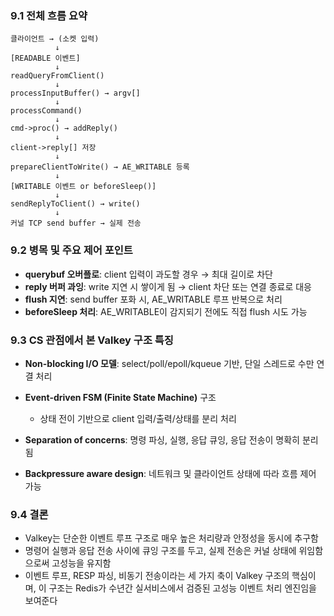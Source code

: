 <h3 id="91-전체-흐름-요약">9.1 전체 흐름 요약</h3>
<pre><code class="language-text">클라이언트 → (소켓 입력)
          ↓
[READABLE 이벤트]
          ↓
readQueryFromClient()
          ↓
processInputBuffer() → argv[]
          ↓
processCommand()
          ↓
cmd-&gt;proc() → addReply()
          ↓
client-&gt;reply[] 저장
          ↓
prepareClientToWrite() → AE_WRITABLE 등록
          ↓
[WRITABLE 이벤트 or beforeSleep()]
          ↓
sendReplyToClient() → write()
          ↓
커널 TCP send buffer → 실제 전송</code></pre>
<h3 id="92-병목-및-주요-제어-포인트">9.2 병목 및 주요 제어 포인트</h3>
<ul>
<li><strong>querybuf 오버플로</strong>: client 입력이 과도할 경우 → 최대 길이로 차단</li>
<li><strong>reply 버퍼 과잉</strong>: write 지연 시 쌓이게 됨 → client 차단 또는 연결 종료로 대응</li>
<li><strong>flush 지연</strong>: send buffer 포화 시, AE_WRITABLE 루프 반복으로 처리</li>
<li><strong>beforeSleep 처리</strong>: AE_WRITABLE이 감지되기 전에도 직접 flush 시도 가능</li>
</ul>
<h3 id="93-cs-관점에서-본-valkey-구조-특징">9.3 CS 관점에서 본 Valkey 구조 특징</h3>
<ul>
<li><p><strong>Non-blocking I/O 모델</strong>: select/poll/epoll/kqueue 기반, 단일 스레드로 수만 연결 처리</p>
</li>
<li><p><strong>Event-driven FSM (Finite State Machine)</strong> 구조</p>
<ul>
<li>상태 전이 기반으로 client 입력/출력/상태를 분리 처리</li>
</ul>
</li>
<li><p><strong>Separation of concerns</strong>: 명령 파싱, 실행, 응답 큐잉, 응답 전송이 명확히 분리됨</p>
</li>
<li><p><strong>Backpressure aware design</strong>: 네트워크 및 클라이언트 상태에 따라 흐름 제어 가능</p>
</li>
</ul>
<h3 id="94-결론">9.4 결론</h3>
<ul>
<li>Valkey는 단순한 이벤트 루프 구조로 매우 높은 처리량과 안정성을 동시에 추구함</li>
<li>명령어 실행과 응답 전송 사이에 큐잉 구조를 두고, 실제 전송은 커널 상태에 위임함으로써 고성능을 유지함</li>
<li>이벤트 루프, RESP 파싱, 비동기 전송이라는 세 가지 축이 Valkey 구조의 핵심이며, 이 구조는 Redis가 수년간 실서비스에서 검증된 고성능 이벤트 처리 엔진임을 보여준다</li>
</ul>